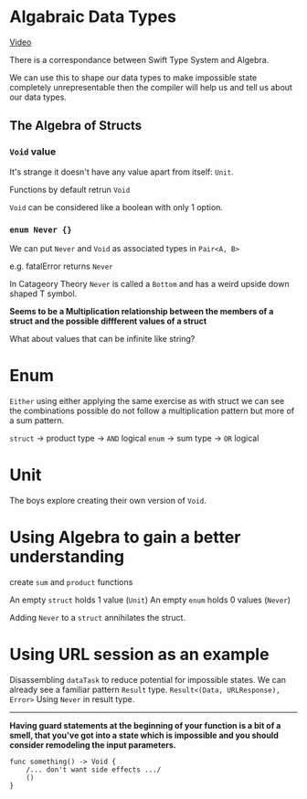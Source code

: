 # Algabraic Data Types

[Video](https://www.pointfree.co/episodes/ep4-algebraic-data-types)

There is a correspondance between Swift Type System and Algebra.

We can use this to shape our data types to make impossible state completely unrepresentable then the compiler will help us and tell us about our data types.

## The Algebra of Structs

### `Void` value 
It's strange it doesn't have any value apart from itself: `Unit`.

Functions by default retrun `Void`

`Void` can be considered like a boolean with only 1 option.

### `enum Never {}`

We can put `Never` and `Void` as associated types in `Pair<A, B>`

e.g.
fatalError returns `Never`

In Catageory Theory `Never` is called a `Bottom` and has a weird upside down shaped T symbol.

__Seems to be a Multiplication relationship between the members of a struct and the possible diffferent values of a struct__

What about values that can be infinite like string?

# Enum

`Either`
using either applying the same exercise as with struct we can see the combinations possible do not follow a multiplication pattern but more of a sum pattern.

`struct` -> product type -> `AND` logical 
`enum` -> sum type -> `OR` logical 

# Unit
The boys explore creating their own version of `Void`.

# Using Algebra to gain a better understanding
create `sum` and `product` functions 

An empty `struct` holds 1 value (`Unit`)
An empty `enum` holds 0 values (`Never`)

Adding `Never` to a `struct` annihilates the struct.

# Using URL session as an example
Disassembling `dataTask` to reduce potential for impossible states. 
We can already see a familiar pattern `Result` type.
`Result<(Data, URLResponse), Error>`
Using `Never` in result type.

---
__Having guard statements at the beginning of your function is a bit of a smell, that you've got into a state which is impossible and you should consider remodeling the input parameters.__

```
func something() -> Void {
    /... don't want side effects .../
    ()
}
```


